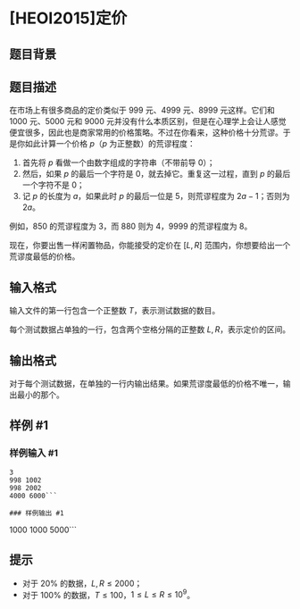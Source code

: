 # [HEOI2015]定价

## 题目背景



## 题目描述

在市场上有很多商品的定价类似于 999 元、4999 元、8999 元这样。它们和 1000 元、5000 元和 9000 元并没有什么本质区别，但是在心理学上会让人感觉便宜很多，因此也是商家常用的价格策略。不过在你看来，这种价格十分荒谬。于是你如此计算一个价格 $p$（$p$ 为正整数）的荒谬程度：

1. 首先将 $p$ 看做一个由数字组成的字符串（不带前导 $0$）；
2. 然后，如果 $p$ 的最后一个字符是 $0$，就去掉它。重复这一过程，直到 $p$ 的最后一个字符不是 $0$；
3. 记 $p$ 的长度为 $a$，如果此时 $p$ 的最后一位是 $5$，则荒谬程度为 $2a - 1$；否则为 $2a$。

例如，$850$ 的荒谬程度为 $3$，而 $880$ 则为 $4$，$9999$ 的荒谬程度为 $8$。

现在，你要出售一样闲置物品，你能接受的定价在 $[L, R]$ 范围内，你想要给出一个荒谬度最低的价格。

## 输入格式

输入文件的第一行包含一个正整数 $T$，表示测试数据的数目。

每个测试数据占单独的一行，包含两个空格分隔的正整数 $L, R$，表示定价的区间。

## 输出格式

对于每个测试数据，在单独的一行内输出结果。如果荒谬度最低的价格不唯一，输出最小的那个。

## 样例 #1

### 样例输入 #1
```
3
998 1002
998 2002
4000 6000```

### 样例输出 #1

```
1000
1000
5000```

## 提示

- 对于 $20\%$ 的数据，$L, R \leq 2000$；
- 对于 $100\%$ 的数据，$T \leq 100$，$1 \leq L \leq R \leq 10^9$。
